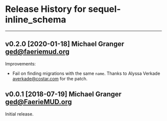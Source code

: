 # Release History for sequel-inline_schema

---

## v0.2.0 [2020-01-18] Michael Granger <ged@faeriemud.org>

Improvements:

- Fail on finding migrations with the same `name`. Thanks to
  Alyssa Verkade <averkade@costar.com> for the patch.


## v0.0.1 [2018-07-19] Michael Granger <ged@FaerieMUD.org>

Initial release.

